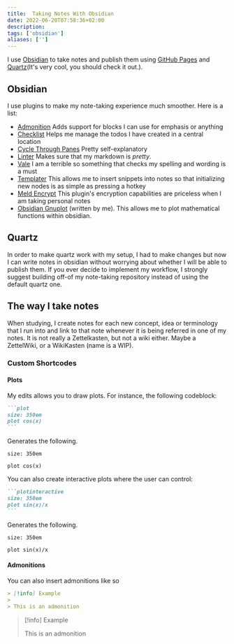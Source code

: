 ```yaml
---
title:  Taking Notes With Obsidian
date: 2022-06-20T07:58:36+02:00
description: 
tags: ['obsidian']
aliases: ['']
---
```


I use [Obsidian](https://obsidian.md/) to take notes and publish them using [GitHub Pages](https://pages.github.com/) and [Quartz](https://github.com/jackyzha0/quartz)(It's very cool, you should check it out.). 

## Obsidian
I use plugins to make my note-taking experience much smoother. Here is a list:

- [Admonition](https://github.com/valentine195/obsidian-admonition) Adds support for blocks I can use for emphasis or anything
- [Checklist](https://github.com/delashum/obsidian-checklist-plugin) Helps me manage the todos I have created in a central location
- [Cycle Through Panes](https://github.com/phibr0/cycle-through-panes) Pretty self-explanatory
- [Linter](https://github.com/platers/obsidian-linter) Makes sure that my markdown is *pretty*.
- [Vale](https://github.com/marcusolsson/obsidian-vale) I am a terrible so something that checks my spelling and wording is a must
- [Templater](https://github.com/SilentVoid13/Templater) This allows me to insert snippets into notes so that initializing new nodes is as simple as pressing a hotkey
- [Meld Encrypt](https://github.com/meld-cp/obsidian-encrypt) This plugin's encryption capabilities are priceless when I am taking personal notes
- [Obsidian Gnuplot](https://github.com/theFr1nge/obsidian-gnuplot) (written by me). This allows me to plot mathematical functions within obsidian.

## Quartz
In order to make quartz work with my setup, I had to make changes but now I can write notes in obsidian without worrying about whether I will be able to publish them. If you ever decide to implement my workflow, I strongly suggest building off-of my note-taking repository instead of using the default quartz one.

## The way I take notes
When studying, I create notes for each new concept, idea or terminology that I run into and link to that note whenever it is being referred in one of my notes. It is not really a Zettelkasten, but not a wiki either. Maybe a ZettelWiki, or a WikiKasten (name is a WIP). 

### Custom Shortcodes

#### Plots
My edits allows you to draw plots. For instance, the following codeblock:

````md
```plot
size: 350em
plot cos(x)
```
````

Generates the following.
```plot
size: 350em

plot cos(x)
```

You can also create interactive plots where the user can control:

````md
```plotinteractive
size: 350em
plot sin(x)/x
```
````

Generates the following.
```plotinteractive
size: 350em

plot sin(x)/x
```


#### Admonitions
You can also insert admonitions like so

````md
> [!info] Example
>
> This is an admonition
````

> [!info] Example
>
> This is an admonition
